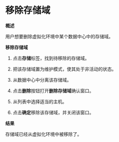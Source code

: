 # 移除存储域

**概述**

用户想要删除虚拟化环境中某个数据中心中的存储域。

**移除存储域**

1. 点击**存储**标签，找到待移除的存储域。

2. 把该存储域置为维护模式，使其处于非活动的状态。

3. 从数据中心中分离该存储域。

4. 点击**删除**按钮打开**删除存储域**确认窗口。

5. 从列表中选择适当的主机。

6. 点击**确定**移除该存储域，并关闭该窗口。

**结果**

存储域已经从虚拟化环境中被移除了。
